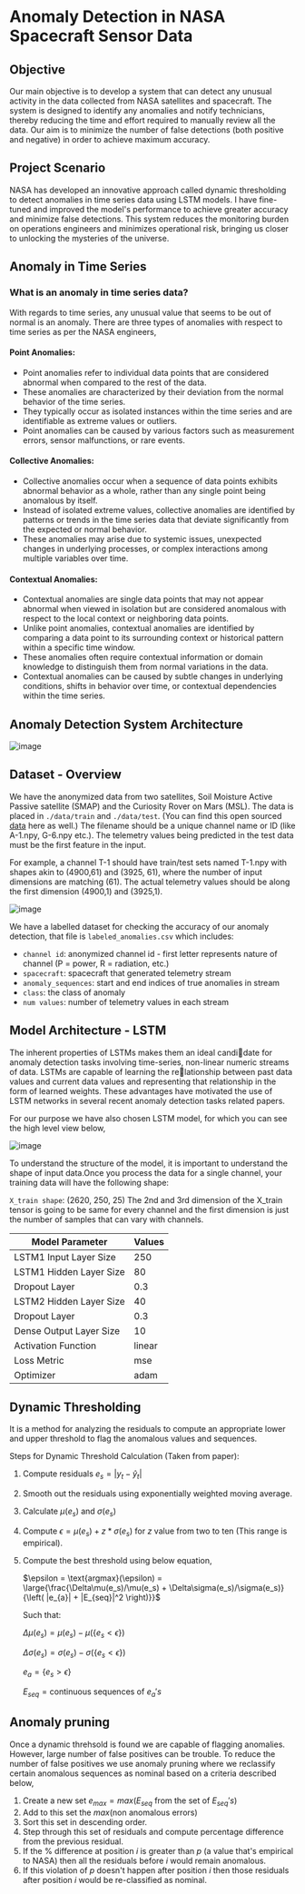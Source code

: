 # Anomaly Detection in NASA Spacecraft Sensor Data
## Objective
Our main objective is to develop a system that can detect any unusual activity in the data collected from NASA satellites and spacecraft. The system is designed to identify any anomalies and notify technicians, thereby reducing the time and effort required to manually review all the data. Our aim is to minimize the number of false detections (both positive and negative) in order to achieve maximum accuracy.

## Project Scenario
NASA has developed an innovative approach called dynamic thresholding to detect anomalies in time series data using LSTM models. I have fine-tuned and improved the model's performance to achieve greater accuracy and minimize false detections. This system reduces the monitoring burden on operations engineers and minimizes operational risk, bringing us closer to unlocking the mysteries of the universe.

## Anomaly in Time Series
### What is an anomaly in time series data?
With regards to time series, any unusual value that seems to be out of normal is an anomaly. There are three types of anomalies with respect to time series as per the NASA engineers,
#### Point Anomalies:

* Point anomalies refer to individual data points that are considered abnormal when compared to the rest of the data.
* These anomalies are characterized by their deviation from the normal behavior of the time series.
* They typically occur as isolated instances within the time series and are identifiable as extreme values or outliers.
* Point anomalies can be caused by various factors such as measurement errors, sensor malfunctions, or rare events.
#### Collective Anomalies:

* Collective anomalies occur when a sequence of data points exhibits abnormal behavior as a whole, rather than any single point being anomalous by itself.
* Instead of isolated extreme values, collective anomalies are identified by patterns or trends in the time series data that deviate significantly from the expected or normal behavior.
* These anomalies may arise due to systemic issues, unexpected changes in underlying processes, or complex interactions among multiple variables over time.
#### Contextual Anomalies:

* Contextual anomalies are single data points that may not appear abnormal when viewed in isolation but are considered anomalous with respect to the local context or neighboring data points.
* Unlike point anomalies, contextual anomalies are identified by comparing a data point to its surrounding context or historical pattern within a specific time window.
* These anomalies often require contextual information or domain knowledge to distinguish them from normal variations in the data.
* Contextual anomalies can be caused by subtle changes in underlying conditions, shifts in behavior over time, or contextual dependencies within the time series.

## Anomaly Detection System Architecture
![image](https://github.com/StarRider/Anomaly-Detection-in-NASA-Spacecraft-s-Time-Series-Data/assets/30108439/33474489-c533-4e0d-8a3c-c24aa30ea403)

## Dataset - Overview
We have the anonymized data from two satellites, Soil Moisture Active Passive satellite (SMAP) and the Curiosity Rover on Mars (MSL). The data is placed in `./data/train` and `./data/test`. (You can find this open sourced [data](https://s3-us-west-2.amazonaws.com/telemanom/data.zip) here as well.) The filename should be a unique channel name or ID (like A-1.npy, G-6.npy etc.). The telemetry values being predicted in the test data must be the first feature in the input.

For example, a channel T-1 should have train/test sets named T-1.npy with shapes akin to (4900,61) and (3925, 61), where the number of input dimensions are matching (61). The actual telemetry values should be along the first dimension (4900,1) and (3925,1).

![image](https://github.com/StarRider/Anomaly-Detection-in-NASA-Spacecraft-s-Time-Series-Data/assets/30108439/c834f269-d075-4ef5-a8b3-28c83fecfb10)

We have a labelled dataset for checking the accuracy of our anomaly detection, that file is `labeled_anomalies.csv` which includes:

- `channel id`: anonymized channel id - first letter represents nature of channel (P = power, R = radiation, etc.)
- `spacecraft`: spacecraft that generated telemetry stream
- `anomaly_sequences`: start and end indices of true anomalies in stream
- `class`: the class of anomaly
- `num values`: number of telemetry values in each stream

## Model Architecture - LSTM
The inherent properties of LSTMs makes them an ideal candidate for anomaly detection tasks involving time-series, non-linear numeric streams of data. LSTMs are capable of learning the relationship between past data values and current data values and representing that relationship in the form of learned weights. These advantages have motivated the use of LSTM networks in several recent anomaly detection tasks related papers.

For our purpose we have also chosen LSTM model, for which you can see the high level view below,

![image](https://github.com/StarRider/Anomaly-Detection-in-NASA-Spacecraft-s-Time-Series-Data/assets/30108439/0bc854db-179c-4952-809d-8f6a0e7eae03)

To understand the structure of the model, it is important to understand the shape of input data.Once you process the data for a single channel, your training data will have the following shape:

`X_train shape`: (2620, 250, 25)  The 2nd and 3rd dimension of the X_train tensor is going to be same for every channel and the first dimension is just the number of samples that can vary with channels.


| Model Parameter        | Values |
|------------------------|--------|
| LSTM1 Input Layer Size | 250    |
| LSTM1 Hidden Layer Size| 80     |
| Dropout Layer          | 0.3    |
| LSTM2 Hidden Layer Size| 40     |
| Dropout Layer          | 0.3    |
| Dense Output Layer Size| 10     |
| Activation Function    | linear |
| Loss Metric            | mse    |
| Optimizer              | adam   |

## Dynamic Thresholding
It is a method for analyzing the residuals to compute an appropriate lower and upper threshold to flag the anomalous values and sequences.

Steps for Dynamic Threshold Calculation (Taken from paper):
1. Compute residuals $e_{s}=| y_{t} - \hat{y}_{t}|$
2. Smooth out the residuals using exponentially weighted moving average.
3. Calculate $\mu(e_{s})$ and $\sigma(e_{s})$
4. Compute $\epsilon=\mu(e_{s}) + z*\sigma(e_{s})$ for $z$ value from two to ten (This range is empirical).
5. Compute the best threshold using below equation,

   $\epsilon = \text{argmax}(\epsilon) = \large{\frac{\Delta\mu(e_s)/\mu(e_s) + \Delta\sigma(e_s)/\sigma(e_s)} {\left( |e_{a}| + |E_{seq}|^2 \right)}}$

   $\text{Such that:}$

   $\Delta\mu(e_s) = \mu(e_s) - \mu(\{e_{s} < \epsilon \})$

   $\Delta\sigma(e_s) = \sigma(e_s) - \sigma(\{e_s < \epsilon \})$

   $e_{a} = \{e_s > \epsilon \}$

   $E_{seq} = \text{continuous sequences of } e_{a} 's$

## Anomaly pruning
Once a dynamic threhsold is found we are capable of flagging anomalies. However, large number of false positives can be trouble. To reduce the number of false positives we use anomaly pruning where we reclassify certain anomalous sequences as nominal based on a criteria described below,
1. Create a new set $e_{max} = {max(E_{seq} \text{ from the set of }E_{seq}'s)}$
2. Add to this set the $max(\text{non anomalous errors})$
3. Sort this set in descending order.
4. Step through this set of residuals and compute percentage difference from the previous residual.
5. If the % difference at position $i$ is greater than $p$ (a value that's empirical to NASA) then all the residuals before $i$ would remain anomalous.
6. If this violation of $p$ doesn't happen after position $i$ then those residuals after position $i$ would be re-classified as nominal.
